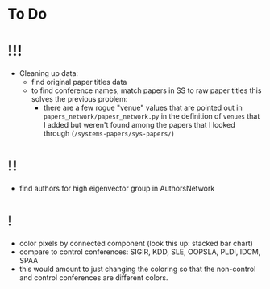 # To Do

# !!!

- Cleaning up data:
  - find original paper titles data
  - to find conference names, match papers in SS to raw paper titles this solves the previous problem:
    - there are a few rogue "venue" values that are pointed out in `papers_network/papesr_network.py` in the definition of `venues` that I added but weren't found among the papers that I looked through (`/systems-papers/sys-papers/`)

# !!

- find authors for high eigenvector group in AuthorsNetwork

# !
- color pixels by connected component (look this up: stacked bar chart)
- compare to control conferences: SIGIR, KDD, SLE, OOPSLA, PLDI, IDCM, SPAA
- this would amount to just changing the coloring so that the non-control and control conferences are different colors.
